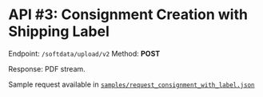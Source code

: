 # API #3: Consignment Creation with Shipping Label

Endpoint: `/softdata/upload/v2`
Method: **POST**

Response: PDF stream.

Sample request available in [`samples/request_consignment_with_label.json`](../samples/request_consignment_with_label.json)
